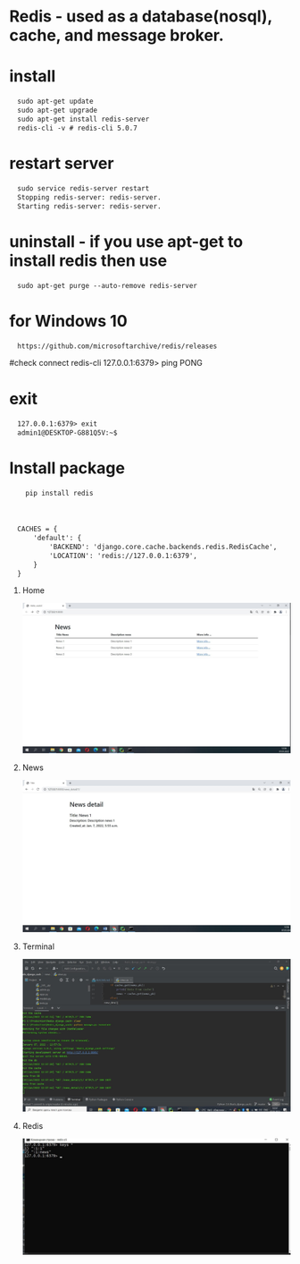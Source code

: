 Redis - used as a database(nosql), cache, and message broker.
====

# install
      sudo apt-get update
      sudo apt-get upgrade
      sudo apt-get install redis-server
      redis-cli -v # redis-cli 5.0.7

# restart server
      sudo service redis-server restart
      Stopping redis-server: redis-server.
      Starting redis-server: redis-server.

# uninstall - if you use apt-get to install redis then use
      sudo apt-get purge --auto-remove redis-server


# for Windows 10
      https://github.com/microsoftarchive/redis/releases


#check connect
      redis-cli
      127.0.0.1:6379> ping
      PONG


# exit
      127.0.0.1:6379> exit
      admin1@DESKTOP-G881Q5V:~$


Install package
==================================================================

        pip install redis



      CACHES = {
          'default': {
              'BACKEND': 'django.core.cache.backends.redis.RedisCache',
              'LOCATION': 'redis://127.0.0.1:6379',
          }
      }


1. Home

   ![](./media/Home.jpg)
   
2. News

   ![](./media/News.jpg)

3. Terminal

   ![](./media/Terminal.jpg)

4. Redis

   ![](./media/redis.jpg)